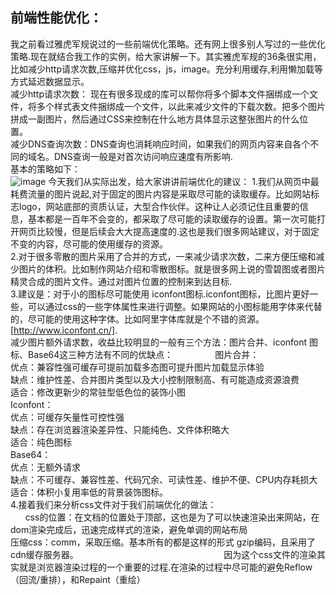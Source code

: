 ##  前端性能优化：
我之前看过雅虎军规说过的一些前端优化策略。还有网上很多别人写过的一些优化策略.现在就结合我工作的实例，给大家讲解一下。其实雅虎军规的36条很实用，比如减少http请求次数,压缩并优化css，js，image。充分利用缓存,利用懒加载等方式延迟数据显示。                                                                                                              
减少http请求次数： 现在有很多现成的库可以帮你将多个脚本文件捆绑成一个文件，将多个样式表文件捆绑成一个文件，以此来减少文件的下载次数。把多个图片拼成一副图片，然后通过CSS来控制在什么地方具体显示这整张图片的什么位置。                                                                                                    
减少DNS查询次数：DNS查询也消耗响应时间，如果我们的网页内容来自各个不同的域名。DNS查询一般是对首次访问响应速度有所影响.                             
基本的策略如下：                                                                                                                         
![image](https://github.com/zhanghuiqi205/Source-code-analysis/blob/master/image/%E4%BC%98%E5%8C%96.png)
今天我们从实际出发，给大家讲讲前端优化的建议：
1.我们从网页中最耗费流量的图片说起,对于固定的图片内容是采取尽可能的读取缓存。比如网站标志logo，网站底部的资质认证，大型合作伙伴。这种让人必须记住且重要的信息，基本都是一百年不会变的，都采取了尽可能的读取缓存的设置。第一次可能打开网页比较慢，但是后续会大大提高速度的.这也是我们很多网站建议，对于固定不变的内容，尽可能的使用缓存的资源。                                                                                                       
2.对于很多零散的图片采用了合并的方式，一来减少请求次数，二来方便压缩和减少图片的体积。比如制作网站介绍和零散图标。就是很多网上说的雪碧图或者图片精灵合成的图片文件。通过对图片位置的控制来到达目标.                                                                                            
3.建议是：对于小的图标尽可能使用 iconfont图标.iconfont图标，比图片更好一些，可以通过css的一些字体属性来进行调整。如果网站的小图标能用字体来代替的，尽可能的使用这种字体。比如阿里字体库就是个不错的资源。[http://www.iconfont.cn/].                                                             
减少图片额外请求数，收益比较明显的一般有三个方法：图片合并、iconfont 图标、Base64这三种方法有不同的优缺点：                                    图片合并：                                                                                                                        
优点：兼容性强可缓存可提前加载多态图可提升图片加载显示体验                                                                       
缺点：维护性差、合并图片类型以及大小控制限制高、有可能造成资源浪费                                                                    
适合：修改更新少的常驻型低色位的装饰小图                                                                                    
Iconfont：                                                                                                
优点：可缓存矢量性可控性强                                                              
缺点：存在浏览器渲染差异性、只能纯色、文件体积略大                                                            
适合：纯色图标                                                                                                                           
Base64：                                                                                                                     
优点：无额外请求                                                                                              
缺点：不可缓存、兼容性差、代码冗余、可读性差、维护不便、CPU内存耗损大                                                                         
适合：体积小复用率低的背景装饰图标。                                                                                                     
4.接着我们来分析css文件对于我们前端优化的做法：                                                                                             
css的位置：在文档的位置处于顶部，这也是为了可以快速渲染出来网站，在dom渲染完成后，迅速完成样式的渲染，避免单调的网站布局                           
压缩css：comm，采取压缩。基本所有的都是这样的形式 gzip编码，且采用了cdn缓存服务器。                                                          
因为这个css文件的渲染其实就是浏览器渲染过程的一个重要的过程.在渲染的过程中尽可能的避免Reflow（回流/重排），和Repaint（重绘）                        




